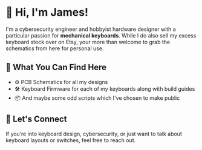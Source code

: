 # 👋 Hi, I'm James!

I'm a cybersecurity engineer and hobbyist hardware designer with a particular passion for **mechanical keyboards**.
While I do also sell my excess keyboard stock over on Etsy, your more than welcome to grab the schematics from here for personal use.

## 🧠 What You Can Find Here

- ⚙️ PCB Schematics for all my designs
- 🛠️ Keyboard Firmware for each of my keyboards along with build guides
- 📦 And maybe some odd scripts which I've chosen to make public

## 💬 Let's Connect

If you’re into keyboard design, cybersecurity, or just want to talk about keyboard layouts or switches, feel free to reach out.
